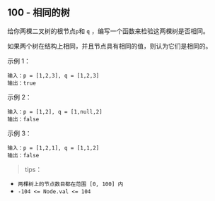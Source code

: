 ## 100 - 相同的树
给你两棵二叉树的根节点` p `和 `q` ，编写一个函数来检验这两棵树是否相同。

如果两个树在结构上相同，并且节点具有相同的值，则认为它们是相同的。

 

示例 1：

```
输入：p = [1,2,3], q = [1,2,3]
输出：true
```
示例 2：

```
输入：p = [1,2], q = [1,null,2]
输出：false
```
示例 3：

```
输入：p = [1,2,1], q = [1,1,2]
输出：false
```

>tips：
+ `两棵树上的节点数目都在范围 [0, 100] 内`
+ `-104 <= Node.val <= 104`